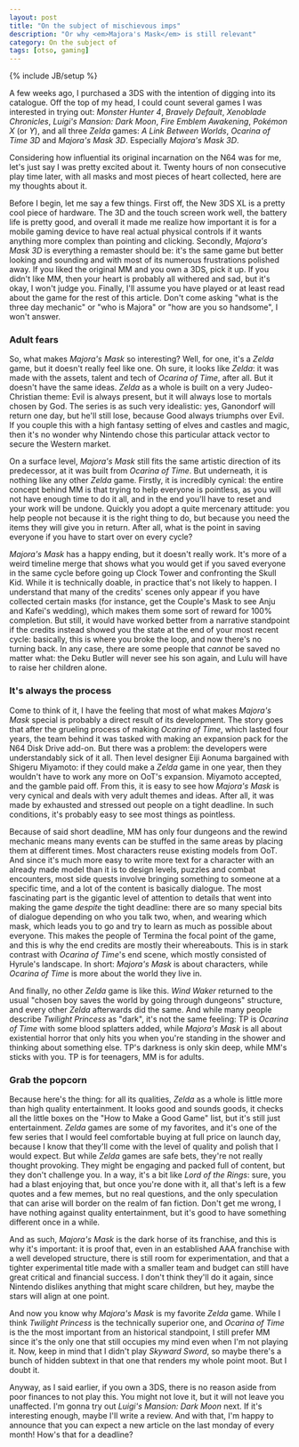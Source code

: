```yaml
---
layout: post
title: "On the subject of mischievous imps"
description: "Or why <em>Majora's Mask</em> is still relevant"
category: On the subject of
tags: [otso, gaming]
---
```

{% include JB/setup %}

A few weeks ago, I purchased a 3DS with the intention of digging into its catalogue. Off the top of my head, I could count several games I was interested in trying out: _Monster Hunter 4_, _Bravely Default_, _Xenoblade Chronicles_, _Luigi's Mansion: Dark Moon_, _Fire Emblem Awakening_, _Pokémon X_ (or _Y_), and all three _Zelda_ games: _A Link Between Worlds_, _Ocarina of Time 3D_ and _Majora's Mask 3D_. Especially _Majora's Mask 3D_.

Considering how influential its original incarnation on the N64 was for me, let's just say I was pretty excited about it. Twenty hours of non consecutive play time later, with all masks and most pieces of heart collected, here are my thoughts about it.

<!-- more -->

Before I begin, let me say a few things. First off, the New 3DS XL is a pretty cool piece of hardware. The 3D and the touch screen work well, the battery life is pretty good, and overall it made me realize how important it is for a mobile gaming device to have real actual physical controls if it wants anything more complex than pointing and clicking. Secondly, _Majora's Mask 3D_ is everything a remaster should be: it's the same game but better looking and sounding and with most of its numerous frustrations polished away. If you liked the original MM and you own a 3DS, pick it up. If you didn't like MM, then your heart is probably all withered and sad, but it's okay, I won't judge you. Finally, I'll assume you have played or at least read about the game for the rest of this article. Don't come asking "what is the three day mechanic" or "who is Majora" or "how are you so handsome", I won't answer.

### Adult fears

So, what makes _Majora's Mask_ so interesting? Well, for one, it's a _Zelda_ game, but it doesn't really feel like one. Oh sure, it looks like _Zelda_: it was made with the assets, talent and tech of _Ocarina of Time_, after all. But it doesn't have the same ideas. _Zelda_ as a whole is built on a very Judeo-Christian theme: Evil is always present, but it will always lose to mortals chosen by God. The series is as such very idealistic: yes, Ganondorf will return one day, but he'll still lose, because Good always triumphs over Evil. If you couple this with a high fantasy setting of elves and castles and magic, then it's no wonder why Nintendo chose this particular attack vector to secure the Western market.

On a surface level, _Majora's Mask_ still fits the same artistic direction of its predecessor, at it was built from _Ocarina of Time_. But underneath, it is nothing like any other _Zelda_ game. Firstly, it is incredibly cynical: the entire concept behind MM is that trying to help everyone is pointless, as you will not have enough time to do it all, and in the end you'll have to reset and your work will be undone. Quickly you adopt a quite mercenary attitude: you help people not because it is the right thing to do, but because you need the items they will give you in return. After all, what is the point in saving everyone if you have to start over on every cycle?

_Majora's Mask_ has a happy ending, but it doesn't really work. It's more of a weird timeline merge that shows what you would get if you saved everyone in the same cycle before going up Clock Tower and confronting the Skull Kid. While it is technically doable, in practice that's not likely to happen. I understand that many of the credits' scenes only appear if you have collected certain masks (for instance, get the Couple's Mask to see Anju and Kafei's wedding), which makes them some sort of reward for 100% completion. But still, it would have worked better from a narrative standpoint if the credits instead showed you the state at the end of your most recent cycle: basically, this is where you broke the loop, and now there's no turning back. In any case, there are some people that _cannot_ be saved no matter what: the Deku Butler will never see his son again, and Lulu will have to raise her children alone.

### It's always the process

Come to think of it, I have the feeling that most of what makes _Majora's Mask_ special is probably a direct result of its development. The story goes that after the grueling process of making _Ocarina of Time_, which lasted four years, the team behind it was tasked with making an expansion pack for the N64 Disk Drive add-on. But there was a problem: the developers were understandably sick of it all. Then level designer Eiji Aonuma bargained with Shigeru Miyamoto: if they could make a _Zelda_ game in one year, then they wouldn't have to work any more on OoT's expansion. Miyamoto accepted, and the gamble paid off. From this, it is easy to see how _Majora's Mask_ is very cynical and deals with very adult themes and ideas. After all, it was made by exhausted and stressed out people on a tight deadline. In such conditions, it's probably easy to see most things as pointless.

Because of said short deadline, MM has only four dungeons and the rewind mechanic means many events can be stuffed in the same areas by placing them at different times. Most characters reuse existing models from OoT. And since it's much more easy to write more text for a character with an already made model than it is to design levels, puzzles and combat encounters, most side quests involve bringing something to someone at a specific time, and a lot of the content is basically dialogue. The most fascinating part is the gigantic level of attention to details that went into making the game _despite_ the tight deadline: there are so many special bits of dialogue depending on who you talk two, when, and wearing which mask, which leads you to go and try to learn as much as possible about everyone. This makes the people of Termina the focal point of the game, and this is why the end credits are mostly their whereabouts. This is in stark contrast with _Ocarina of Time_'s end scene, which mostly consisted of Hyrule's landscape. In short: _Majora's Mask_ is about characters, while _Ocarina of Time_ is more about the world they live in.

And finally, no other _Zelda_ game is like this. _Wind Waker_ returned to the usual "chosen boy saves the world by going through dungeons" structure, and every other _Zelda_ afterwards did the same. And while many people describe _Twilight Princess_ as "dark", it's not the same feeling: TP is _Ocarina of Time_ with some blood splatters added, while _Majora's Mask_ is all about existential horror that only hits you when you're standing in the shower and thinking about something else. TP's darkness is only skin deep, while MM's sticks with you. TP is for teenagers, MM is for adults.

### Grab the popcorn

Because here's the thing: for all its qualities, _Zelda_ as a whole is little more than high quality entertainment. It looks good and sounds goods, it checks all the little boxes on the "How to Make a Good Game" list, but it's still just entertainment. _Zelda_ games are some of my favorites, and it's one of the few series that I would feel comfortable buying at full price on launch day, because I know that they'll come with the level of quality and polish that I would expect. But while _Zelda_ games are safe bets, they're not really thought provoking. They might be engaging and packed full of content, but they don't challenge you. In a way, it's a bit like _Lord of the Rings_: sure, you had a blast enjoying that, but once you're done with it, all that's left is a few quotes and a few memes, but no real questions, and the only speculation that can arise will border on the realm of fan fiction. Don't get me wrong, I have nothing against quality entertainment, but it's good to have something different once in a while.

And as such, _Majora's Mask_ is the dark horse of its franchise, and this is why it's important: it is proof that, even in an established AAA franchise with a well developed structure, there is still room for experimentation, and that a tighter experimental title made with a smaller team and budget can still have great critical and financial success. I don't think they'll do it again, since Nintendo dislikes anything that might scare children, but hey, maybe the stars will align at one point.

 And now you know why _Majora's Mask_ is my favorite _Zelda_ game. While I think _Twilight Princess_ is the technically superior one, and _Ocarina of Time_ is the the most important from an historical standpoint, I still prefer MM since it's the only one that still occupies my mind even when I'm not playing it. Now, keep in mind that I didn't play _Skyward Sword_, so maybe there's a bunch of hidden subtext in that one that renders my whole point moot. But I doubt it.

 Anyway, as I said earlier, if you own a 3DS, there is no reason aside from poor finances to not play this. You might not love it, but it will not leave you unaffected. I'm gonna try out _Luigi's Mansion: Dark Moon_ next. If it's interesting enough, maybe I'll write a review. And with that, I'm happy to announce that you can expect a new article on the last monday of every month! How's that for a deadline?
